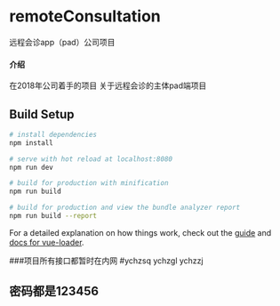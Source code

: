 # remoteConsultation
远程会诊app（pad）公司项目
#### 介绍
在2018年公司着手的项目 关于远程会诊的主体pad端项目


## Build Setup

``` bash
# install dependencies
npm install

# serve with hot reload at localhost:8080
npm run dev

# build for production with minification
npm run build

# build for production and view the bundle analyzer report
npm run build --report
```

For a detailed explanation on how things work, check out the [guide](http://vuejs-templates.github.io/webpack/) and [docs for vue-loader](http://vuejs.github.io/vue-loader).

###项目所有接口都暂时在内网 
#ychzsq  ychzgl   ychzzj    
## 密码都是123456
